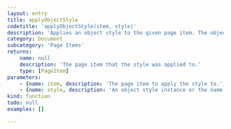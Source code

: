 ```yaml
---
layout: entry
title: applyObjectStyle
codetitle: 'applyObjectStyle(item, style)'
description: 'Applies an object style to the given page item. The object style can be given as name or as an object style instance.'
category: Document
subcategory: 'Page Items'
returns:
    name: null
    description: 'The page item that the style was applied to.'
    type: [PageItem]
parameters:
    - {name: item, description: 'The page item to apply the style to.', optional: false, type: [PageItem]}
    - {name: style, description: 'An object style instance or the name of the object style to apply.', optional: false, type: [ObjectStyle, String]}
kind: function
todo: null
examples: []

---
```

